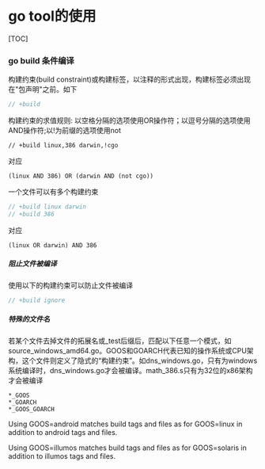 # go tool的使用

[TOC]



### go build 条件编译

构建约束(build constraint)或构建标签，以注释的形式出现，构建标签必须出现在"包声明"之前。如下

~~~go
// +build
~~~

构建约束的求值规则: 以空格分隔的选项使用OR操作符；以逗号分隔的选项使用AND操作符;以!为前缀的选项使用not

~~~
// +build linux,386 darwin,!cgo
~~~

对应

~~~
(linux AND 386) OR (darwin AND (not cgo))
~~~


一个文件可以有多个构建约束

~~~go
// +build linux darwin
// +build 386
~~~

对应

~~~
(linux OR darwin) AND 386
~~~



##### 阻止文件被编译

使用以下的构建约束可以防止文件被编译

~~~go
// +build ignore
~~~



##### 特殊的文件名

若某个文件去掉文件的拓展名或_test后缀后，匹配以下任意一个模式，如source_windows_amd64.go。GOOS和GOARCH代表已知的操作系统或CPU架构，这个文件则定义了隐式的“构建约束”。如dns_windows.go，只有为windows系统编译时，dns_windows.go才会被编译。math_386.s只有为32位的x86架构才会被编译

~~~
*_GOOS
*_GOARCH 
*_GOOS_GOARCH
~~~

Using GOOS=android matches build tags and files as for GOOS=linux in addition to android tags and files.

Using GOOS=illumos matches build tags and files as for GOOS=solaris in addition to illumos tags and files.